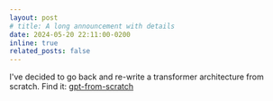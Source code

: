 ```yaml
---
layout: post
# title: A long announcement with details
date: 2024-05-20 22:11:00-0200
inline: true
related_posts: false
---
```


I've decided to go back and re-write a transformer architecture from scratch.
Find it: [gpt-from-scratch](https://github.com/alejandrogarcia-hub/gpt-from-scratch)
